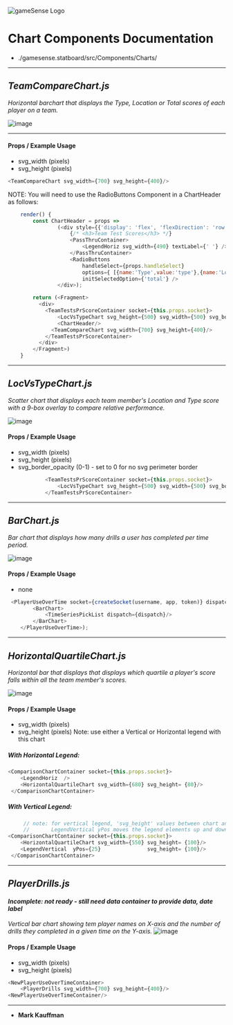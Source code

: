 ![gameSense Logo](./pics/gameSenseLogo.png) 
# Chart Components Documentation

* \./gamesense.statboard/src/Components/Charts/
---
## *TeamCompareChart.js*
*Horizontal barchart that displays the Type, Location or Total scores of each player on a team.*

![image](./pics/TeamCompareChart_thumb.png)

---
#### Props / Example Usage
* svg_width (pixels)
* svg_height (pixels)
``` javascript
<TeamCompareChart svg_width={700} svg_height={400}/>
```
NOTE: You will need to use the RadioButtons Component in a ChartHeader as follows:
```javascript
    render() {
        const ChartHeader = props =>
                (<div style={{'display': 'flex', 'flexDirection': 'row', 'alignItems': 'center'}}>
                    {/* <h3>Team Test Scores</h3> */}
                    <PassThruContainer>
                        <LegendHoriz svg_width={490} textLabel={' '} />
                    </PassThruContainer>
                    <RadioButtons
                        handleSelect={props.handleSelect}
                        options={ [{name:'Type',value:'type'},{name:'Location',value:'location'},{name:'Total',value:'total'}] }
                        initSelectedOption={'total'} />
                </div>);

        return (<Fragment>
          <div>                
            <TeamTestsPrScoreContainer socket={this.props.socket}>
                <LocVsTypeChart svg_height={500} svg_width={500} svg_border_opacity={0.5}/>
                <ChartHeader/>
              <TeamCompareChart svg_width={700} svg_height={400}/>
            </TeamTestsPrScoreContainer>
          </div>
        </Fragment>)   
    }
```
---

## *LocVsTypeChart.js*
*Scatter chart that displays each team member's Location and Type score with a 9-box overlay to compare relative performance.*

![image](./pics/LocVsTypeChart.png)

#### Props / Example Usage
* svg_width (pixels)
* svg_height (pixels)
* svg_border_opacity (0-1)  - set to 0 for no svg perimeter border
``` javascript
            <TeamTestsPrScoreContainer socket={this.props.socket}>
                <LocVsTypeChart svg_height={500} svg_width={500} svg_border_opacity={0.5}/>
            </TeamTestsPrScoreContainer>    
```
---

## *BarChart.js*
*Bar chart that displays how many drills a user has completed per time period.*

![image](./pics/BarChart_thumb.png)

#### Props / Example Usage
* none 
``` javascript
 <PlayerUseOverTime socket={createSocket(username, app, token)} dispatch={dispatch} filters={(userId?{user_id:userId}:null)}>
        <BarChart>
            <TimeSeriesPickList dispatch={dispatch}/>
        </BarChart>
    </PlayerUseOverTime>);
```
---

## *HorizontalQuartileChart.js*
*Horizontal bar that displays that displays which quartile a player's score falls within all the team member's scores.*


![image](./pics/HorizontalQuartileChart_thumb.png)
#### Props / Example Usage
* svg_width (pixels)
* svg_height (pixels) 
Note: use either a Vertical or Horizontal legend with this chart

##### With Horizontal Legend:
``` javascript
<ComparisonChartContainer socket={this.props.socket}>
    <LegendHoriz  />
    <HorizontalQuartileChart svg_width={680} svg_height= {80}/>
 </ComparisonChartContainer>    
```
##### With Vertical Legend:
``` javascript
     // note: for vertical legend, 'svg_height' values between chart and legend must match!
     //       LegendVertical yPos moves the legend elements up and down in its own little svg 
<ComparisonChartContainer socket={this.props.socket}>
    <HorizontalQuartileChart svg_width={550} svg_height= {100}/> 
    <LegendVertical  yPos={25}               svg_height= {100}/>  
 </ComparisonChartContainer>
```
---

## *PlayerDrills.js*
#### *Incomplete: not ready - still need data container to provide data, date label*
*Vertical bar chart showing tem player names on X-axis and the number of drills they completed in a given time on the Y-axis.*
![image](./pics/PlayerDrills_thumb.png)

#### Props / Example Usage
* svg_width (pixels)
* svg_height (pixels)
``` javascript
<NewPlayerUseOverTimeContainer>
    <PlayerDrills svg_width={700} svg_height={400}/>
<NewPlayerUseOverTimeContainer/>  
```
---
- **Mark Kauffman**

